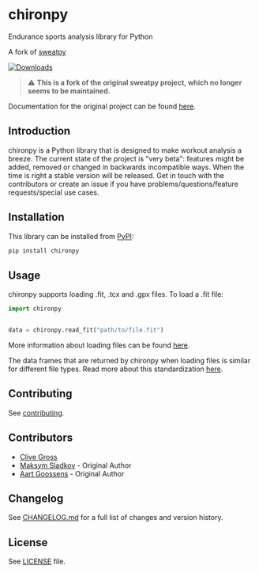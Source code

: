 # chironpy

Endurance sports analysis library for Python

A fork of [sweatpy](https://github.com/GoldenCheetah/sweatpy)

[![Downloads](https://pepy.tech/badge/chiron)](https://pepy.tech/project/chiron)

> :warning: **This is a fork of the original sweatpy project, which no longer seems to be maintained.**

Documentation for the original project can be found [here](https://github.com/GoldenCheetah/sweatpy/blob/master/docs/docs/index.md).

## Introduction

chironpy is a Python library that is designed to make workout analysis a breeze. The current state of the project is "very beta": features might be added, removed or changed in backwards incompatible ways. When the time is right a stable version will be released. Get in touch with the contributors or create an issue if you have problems/questions/feature requests/special use cases.

## Installation

This library can be installed from [PyPI](https://pypi.org/project/chironpy/):

```bash
pip install chironpy
```

## Usage

chironpy supports loading .fit, .tcx and .gpx files. To load a .fit file:

```python
import chironpy


data = chironpy.read_fit("path/to/file.fit")
```

More information about loading files can be found [here](features/data_loading.md).

The data frames that are returned by chironpy when loading files is similar for different file types.
Read more about this standardization [here](features/nomenclature.md).

## Contributing

See [contributing](contributing.md).

## Contributors

- [Clive Gross](https://github.com/clivegross)
- [Maksym Sladkov](https://github.com/sladkovm) - Original Author
- [Aart Goossens](https://github.com/AartGoossens) - Original Author

## Changelog

See [CHANGELOG.md](CHANGELOG.md) for a full list of changes and version history.

## License

See [LICENSE](LICENSE) file.
